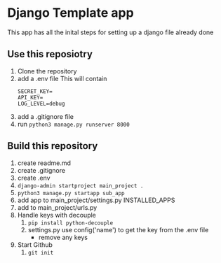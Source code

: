 # Django Template app
This app has all the inital steps for setting up a django file already done

## Use this reposiotry
1. Clone the repository
2. add a .env file
    This will contain
    ```
    SECRET_KEY=
    API_KEY=
    LOG_LEVEL=debug
    ```
3. add a .gitignore file
4. run
    `python3 manage.py runserver 8000`

## Build this repository
1. create readme.md
2. create .gitignore
3. create .env
4. `django-admin startproject main_project .`
5. `python3 manage.py startapp sub_app`
6. add app to main_project/settings.py INSTALLED_APPS
7. add to main_project/urls.py 
8. Handle keys with decouple
    1. `pip install python-decouple`
    2. settings.py use config('name') to get the key from the .env file
        - remove any keys
9. Start Github
    1. `git init`
